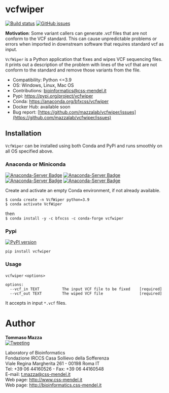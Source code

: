 # vcfwiper
[![Build status](https://ci.appveyor.com/api/projects/status/ljspohumdl4rhlmk?svg=true)](https://ci.appveyor.com/project/irongraft/vcfwiper)
[![GitHub issues](https://img.shields.io/github/issues-raw/mazzalab/vcfwiper)](https://github.com/mazzalab/vcfwiper/issues)


**Motivation**: Some variant callers can generate .vcf files that are not conform 
to the VCF standard. This can cause unpredictable problems or errors when imported in downstream 
software that requires standard vcf as input.  

`VcfWiper` is a Python application that fixes and wipes VCF sequencing files. 
it prints out a description of the problem with lines of the vcf that are not conform to the standard
and remove those variants from the file.


* Compatibility: Python <=3.9
* OS: Windows, Linux, Mac OS
* Contributions: [bioinformatics@css-mendel.it](bioinformatics@css-mendel.it)
* Pypi: https://pypi.org/project/vcfwiper
* Conda: https://anaconda.org/bfxcss/vcfwiper
* Docker Hub: available soon
* Bug report: [https://github.com/mazzalab/vcfwiper/issues](https://github.com/mazzalab/vcfwiper/issues)


## Installation
`VcfWiper` can be installed using both Conda and PyPi and runs smoothly on all OS specified above.

### Anaconda or Miniconda
[![Anaconda-Server Badge](https://anaconda.org/bfxcss/vcfwiper/badges/version.svg)](https://anaconda.org/bfxcss/vcfwiper) [![Anaconda-Server Badge](https://anaconda.org/bfxcss/vcfwiper/badges/latest_release_date.svg)](https://anaconda.org/bfxcss/vcfwiper) [![Anaconda-Server Badge](https://anaconda.org/bfxcss/vcfwiper/badges/platforms.svg)](https://anaconda.org/bfxcss/vcfwiper) [![Anaconda-Server Badge](https://anaconda.org/bfxcss/vcfwiper/badges/downloads.svg)](https://anaconda.org/bfxcss/vcfwiper)

Create and activate an empty Conda environment, if not already available.<br/>
```
$ conda create -n VcfWiper python=3.9
$ conda activate VcfWiper
```

then<br/>
`$ conda install -y -c bfxcss -c conda-forge vcfwiper`

### Pypi
[![PyPI version](https://badge.fury.io/py/vcfwiper.svg)](https://pypi.org/project/vcfwiper/)

`pip install vcfwiper`

### Usage
`vcfwiper` `<options>`
```
options:
  --vcf_in TEXT          The input VCF file to be fixed    [required]
  --vcf_out TEXT         The wiped VCF file                [required]
```
It accepts in input `*.vcf` files.

# Author
**Tommaso Mazza**  
[![Tweeting](https://img.shields.io/twitter/url/http/shields.io.svg?style=social)](https://twitter.com/irongraft)

Laboratory of Bioinformatics<br/>
Fondazione IRCCS Casa Sollievo della Sofferenza<br/>
Viale Regina Margherita 261 - 00198 Roma IT<br/>
Tel: +39 06 44160526 - Fax: +39 06 44160548<br/>
E-mail: t.mazza@css-mendel.it <br/>
Web page: http://www.css-mendel.it <br/>
Web page: http://bioinformatics.css-mendel.it <br/>

